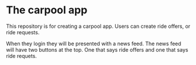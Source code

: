 <h1>The carpool app</h1>

<p>
This repository is for creating a carpool app.
Users can create ride offers, or ride requests.
</p>

<p>
When they login they will be presented with a news feed.
The news feed will have two buttons at the top. One that says ride offers and one that says ride requets.
</p>
